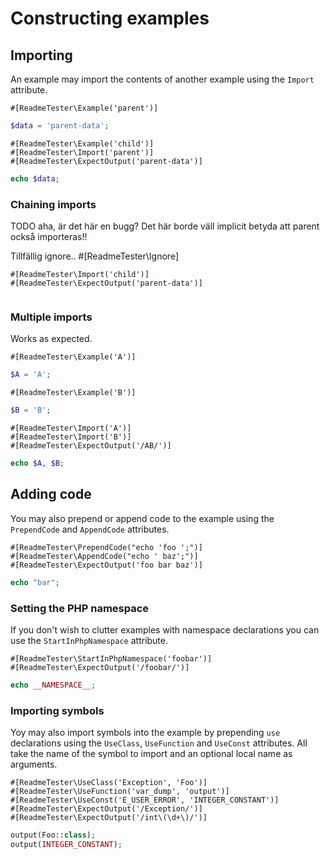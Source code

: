 # Constructing examples

## Importing

An example may import the contents of another example using the `Import`
attribute.

```
#[ReadmeTester\Example('parent')]
```
```php
$data = 'parent-data';
```

```
#[ReadmeTester\Example('child')]
#[ReadmeTester\Import('parent')]
#[ReadmeTester\ExpectOutput('parent-data')]
```
```php
echo $data;
```

### Chaining imports

TODO
aha,
är det här en bugg?
Det här borde väll implicit betyda att parent också importeras!!

Tillfällig ignore..
#[ReadmeTester\Ignore]

```
#[ReadmeTester\Import('child')]
#[ReadmeTester\ExpectOutput('parent-data')]
```
```php
```

### Multiple imports

Works as expected.

```
#[ReadmeTester\Example('A')]
```
```php
$A = 'A';
```
```
#[ReadmeTester\Example('B')]
```
```php
$B = 'B';
```
```
#[ReadmeTester\Import('A')]
#[ReadmeTester\Import('B')]
#[ReadmeTester\ExpectOutput('/AB/')]
```
```php
echo $A, $B;
```

## Adding code

You may also prepend or append code to the example using the `PrependCode` and
`AppendCode` attributes.

```
#[ReadmeTester\PrependCode("echo 'foo ';")]
#[ReadmeTester\AppendCode("echo ' baz';")]
#[ReadmeTester\ExpectOutput('foo bar baz')]
```
```php
echo "bar";
```

### Setting the PHP namespace

If you don't wish to clutter examples with namespace declarations you can use
the `StartInPhpNamespace` attribute.

```
#[ReadmeTester\StartInPhpNamespace('foobar')]
#[ReadmeTester\ExpectOutput('/foobar/')]
```
```php
echo __NAMESPACE__;
```

### Importing symbols

Yoy may also import symbols into the example by prepending `use` declarations
using the `UseClass`, `UseFunction` and `UseConst` attributes. All take
the name of the symbol to import and an optional local name as arguments.

```
#[ReadmeTester\UseClass('Exception', 'Foo')]
#[ReadmeTester\UseFunction('var_dump', 'output')]
#[ReadmeTester\UseConst('E_USER_ERROR', 'INTEGER_CONSTANT')]
#[ReadmeTester\ExpectOutput('/Exception/')]
#[ReadmeTester\ExpectOutput('/int\(\d+\)/')]
```
```php
output(Foo::class);
output(INTEGER_CONSTANT);
```
